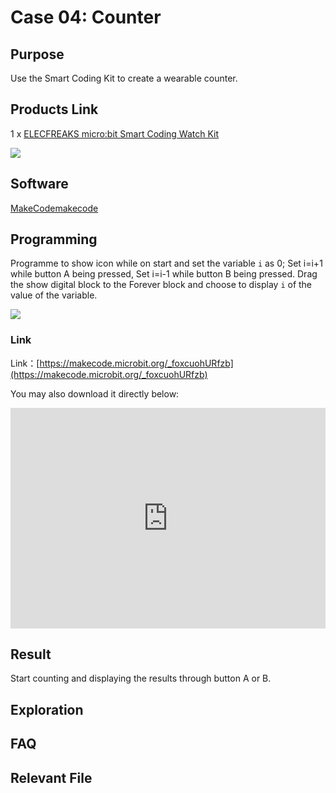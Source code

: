 # Case 04: Counter

## Purpose

 Use the Smart Coding Kit to create a wearable counter. 

## Products Link

 1 x [ELECFREAKS micro:bit Smart Coding Watch Kit](https://www.elecfreaks.com/micro-bit-smart-coding-kit.html)



![](./images/smart_coding_kit_case_04_01.png)



## Software


[MakeCodemakecode](https://makecode.microbit.org/#)

## Programming



 Programme to show icon while on start and set the variable `i` as 0; Set i=i+1 while button A being pressed, Set i=i-1 while button B being pressed. Drag the show digital block to the Forever block and choose to display `i` of the value of the variable. 


![](./images/smart_coding_kit_case_04_02.png)



### Link
 Link：[https://makecode.microbit.org/_foxcuohURfzb](https://makecode.microbit.org/_foxcuohURfzb)

 You may also download it directly below:

<div style="position:relative;height:0;padding-bottom:70%;overflow:hidden;"><iframe style="position:absolute;top:0;left:0;width:100%;height:100%;" src="https://makecode.microbit.org/#pub:_foxcuohURfzb" frameborder="0" sandbox="allow-popups allow-forms allow-scripts allow-same-origin"></iframe></div>  


## Result


 Start counting and displaying the results through button A or B. 

## Exploration



## FAQ



## Relevant File


